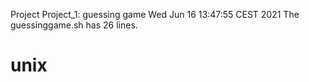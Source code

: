 Project
Project_1: guessing game
Wed Jun 16 13:47:55 CEST 2021
The guessinggame.sh has 
26
lines.
# unix
